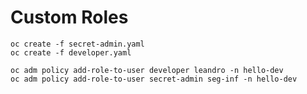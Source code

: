 # Custom Roles

    oc create -f secret-admin.yaml 
    oc create -f developer.yaml

    oc adm policy add-role-to-user developer leandro -n hello-dev
    oc adm policy add-role-to-user secret-admin seg-inf -n hello-dev